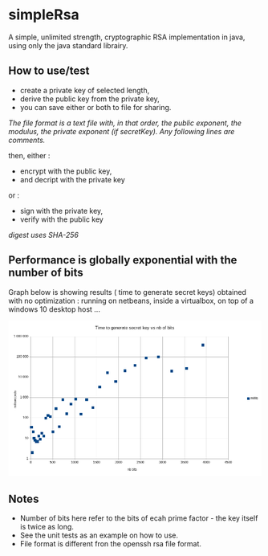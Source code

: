 # simpleRsa
A simple, unlimited strength, cryptographic RSA implementation in java, 
using only the java standard librairy.

## How to use/test

* create a private key of selected length,
* derive the public key from the private key,
* you can save either or both to file for sharing. 

*The file format is a text file with, in that order, the public exponent, the modulus, the private exponent (if secretKey). Any following lines are comments.*

then, either :
* encrypt with the public key, 
* and decript with the private key

or :
* sign with the private key, 
* verify with the public key

*digest uses SHA-256*

## Performance is globally exponential with the number of bits

Graph below is showing results ( time to generate secret keys) obtained with no optimization : 
running on netbeans, inside a virtualbox, on top of a windows 10 desktop host ...

<img src="perf.png">

## Notes

* Number of bits here refer to the bits of ecah prime factor - the key itself is twice as long.
* See the unit tests as an example on how to use.
* File format is different fron the openssh rsa file format.
